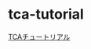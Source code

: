 # tca-tutorial
[TCAチュートリアル](https://pointfreeco.github.io/swift-composable-architecture/main/tutorials/meetcomposablearchitecture)
